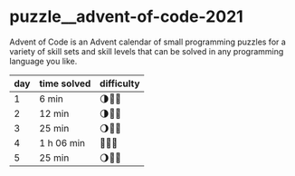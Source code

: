 # puzzle__advent-of-code-2021
Advent of Code is an Advent calendar of small programming puzzles for a variety of skill sets and skill levels that can be solved in any programming language you like.


| day | time solved | difficulty |
| --- | ----------- | ---------- |
| 1   | 6 min       | 🌗🌚🌚        |
| 2   | 12 min      | 🌗🌚🌚        |
| 3   | 25 min      | 🌖🌚🌚        |
| 4   | 1 h 06 min  | 🌝🌚🌚        |
| 5   | 25 min      | 🌖🌚🌚        |